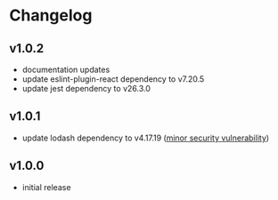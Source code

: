 # Changelog

## v1.0.2

- documentation updates
- update eslint-plugin-react dependency to v7.20.5
- update jest dependency to v26.3.0

## v1.0.1

- update lodash dependency to v4.17.19 ([minor security vulnerability](https://github.com/f-actions/font-bakery/pull/17#event-3567011284))

## v1.0.0

- initial release
